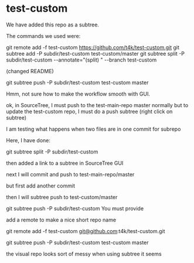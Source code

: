 test-custom
===========

We have added this repo as a subtree.

The commands we used were:

git remote add -f test-custom https://github.com/t4k/test-custom.git
git subtree add -P subdir/test-custom test-custom/master
git subtree split -P subdir/test-custom --annotate="(split) " --branch test-custom

(changed README)

git subtree push -P subdir/test-custom test-custom master

Hmm, not sure how to make the workflow smooth with GUI.

ok, in SourceTree, I must push to the test-main-repo master normally
but to update the test-custom repo, I must do a push subtree (right click on subtree)

I am testing what happens when two files are in one commit for subrepo

Here, I have done:

git subtree split -P subdir/test-custom

then added a link to a subtree in SourceTree GUI

next I will commit and push to test-main-repo/master

but first add another commit

then I will subtree push to test-custom/master

git subtree push -P subdir/test-custom
You must provide <repository> <ref>

add a remote to make a nice short repo name

git remote add -f test-custom git@github.com:t4k/test-custom.git

git subtree push -P subdir/test-custom test-custom master

the visual repo looks sort of messy when using subtree it seems
